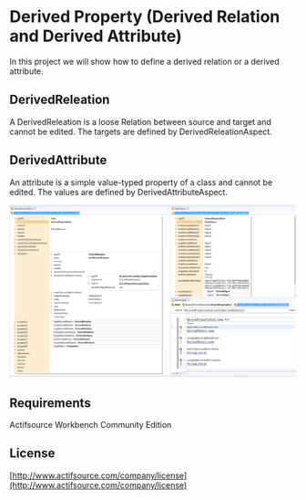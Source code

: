 # Derived Property (Derived Relation and Derived Attribute)
In this project we will show how to define a derived relation or a derived attribute.

## DerivedReleation
A DerivedReleation is a loose Relation between source and target and cannot be edited.
The targets are defined by DerivedReleationAspect.

## DerivedAttribute
An attribute is a simple value-typed property of a class and cannot be edited.
The values are defined by DerivedAttributeAspect.

![Model Snippet Built-In](images/derivedproperty.png)

## Requirements
Actifsource Workbench Community Edition

## License
[http://www.actifsource.com/company/license](http://www.actifsource.com/company/license)


